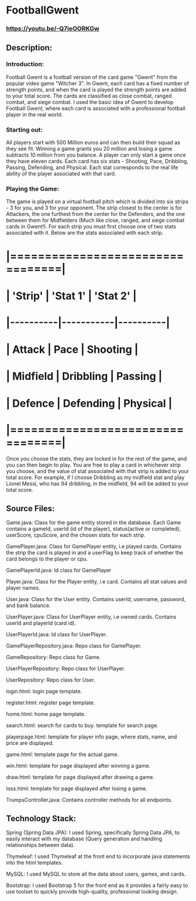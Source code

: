 # FootballGwent
### https://youtu.be/-Q7ieOORKGw
## Description:
### Introduction:
Football Gwent is a football version of the card game "Gwent" from the popular video game "Witcher 3". In Gwent, each card has a fixed number of strength points, and when the card is played the strength points are added to your total score. The cards are classified as close combat, ranged combat, and siege combat. I used the basic idea of Gwent to develop Football Gwent, where each card is associated with a professional football player in the real world.

### Starting out:
All players start with 500 Million euros and can then build their squad as they see fit. Winning a game grants you 20 million and losing a game subtracts 10 million from you balance. A player can only start a game once they have eleven cards. Each card has six stats - Shooting, Pace, Dribbling, Passing, Defending, and Physical. Each stat corresponds to the real life ability of the player associated with that card.

### Playing the Game:
The game is played on a virtual football pitch which is divided into six strips - 3 for you, and 3 for your opponent. The strip closest to the center is for Attackers, the one furthest from the center for the Defenders, and the one between them for Midfielders (Much like close, ranged, and siege combat cards in Gwent!). For each strip you must first choose one of two stats associated with it. Below are the stats associated with each strip.

# |=================================|
# | 'Strip'  | 'Stat 1'  | 'Stat 2' |
# |----------|-----------|----------|
# | Attack   | Pace      | Shooting |
# | Midfield | Dribbling | Passing  |
# | Defence  | Defending | Physical |
# |=================================|

Once you choose the stats, they are locked in for the rest of the game, and you can then begin to play. You are free to play a card in whichever strip you choose, and the value of stat associated with that strip is added to your total score. For example, if I choose Dribbling as my midfield stat and play Lionel Messi, who has 94 dribbling, in the midfield, 94 will be added to your total score.

## Source Files:
Game.java: Class for the game entity stored in the database. Each Game contains a gameId, userId (id of the player), status(active or completed), userScore, cpuScore, and the chosen stats for each strip.

GamePlayer.java: Class for GamePlayer entity, i.e played cards. Contains the strip the card is played in and a userFlag to keep track of whether the card belongs to the player or cpu.

GamePlayerId.java: Id class for GamePlayer

Player.java: Class for the Player entity, i.e card. Contains all stat values and player names.

User.java: Class for the User entity. Contains userId, username, password, and bank balance.

UserPlayer.java: Class for UserPlayer entity, i.e owned cards. Contains userId and playerId (card id).

UserPlayerId.java: Id class for UserPlayer.

GamePlayerRepository.java: Repo class for GamePlayer.

GameRepository: Repo class for Game.

UserPlayerRepository: Repo class for UserPlayer.

UserRepository: Repo class for User.

login.html: login page template.

register.html: register page template.

home.html: home page template.

search.html: search for cards to buy. template for search page.

playerpage.html: template for player info page, where stats, name, and price are displayed.

game.html: template page for the actual game.

win.html: template for page displayed after winning a game.

draw.html: template for page displayed after drawing a game.

loss.html: template for page displayed after losing a game.

TrumpsController.java: Contains controller methods for all endpoints.

## Technology Stack:
Spring (Spring Data JPA): I used Spring, specifically Spring Data JPA, to easily interact with my database (Query generation and handling relationships between data).

Thymeleaf: I used Thymeleaf at the front end to incorporate java statements into the html templates.

MySQL: I used MySQL to store all the data about users, games, and cards.

Bootstrap: I used Bootstrap 5 for the front end as it provides a fairly easy to use toolset to quickly provide high-quality, professional looking design.
